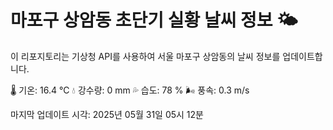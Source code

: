 
# 마포구 상암동 초단기 실황 날씨 정보 🌤️

이 리포지토리는 기상청 API를 사용하여 서울 마포구 상암동의 날씨 정보를 업데이트합니다. 

🌡️ 기온: 16.4 ℃
💧 강수량: 0 mm
💦 습도: 78 %
🌬️ 풍속: 0.3 m/s

마지막 업데이트 시각: 2025년 05월 31일 05시 12분    
